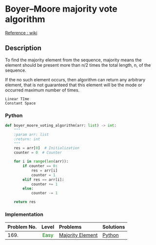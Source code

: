 # Boyer–Moore majority vote algorithm
[Reference : wiki](https://en.wikipedia.org/wiki/Boyer%E2%80%93Moore_majority_vote_algorithm)

## Description 
To find the majority element from the sequence, majority means the element should be present more than n/2
times the total length, n,  of the sequence.

If the no such element occurs, then algorithm can return any arbitrary element, that is not guaranteed that this element
will be the mode or occurred maximum number of times.

```text
Linear TIme
Constant Space
```

### Python
```python
def boyer_moore_voting_algorithm(arr: list) -> int:
    """
    :param arr: list
    :return: int
    """
    res = arr[0]  # Initialization
    counter = 0  # Counter

    for i in range(len(arr)):
        if counter == 0:
            res = arr[i]
            counter = 1
        elif res == arr[i]:
            counter += 1
        else:
            counter -= 1

    return res
```

### Implementation
| Problem No. | Level | Problems | Solutions |
| :--- | :---: | :--- | :---|
| 169. | <span style="color:green">Easy</span> | [Majority Element](https://leetcode.com/problems/majority-element/) | [Python](https://github.com/ramanaditya/data-structure-and-algorithms/blob/master/leetcode/array/majority-element.py) |